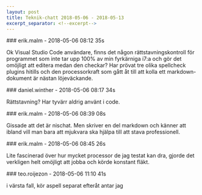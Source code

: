 ```yaml
---
layout: post
title: Teknik-chatt 2018-05-06 - 2018-05-13
excerpt_separator: <!--excerpt-->
---
```

<section class="message" markdown="1">
### erik.malm - 2018-05-06 08:12 35s

Ok Visual Studio Code användare, finns det någon rättstavningskontroll för programmet som inte tar upp 100% av min fyrkärniga i7:a och gör det omöjligt att editera medan den checkar? Har prövat tre olika spellcheck plugins hitills och den processorkraft som gått åt till att kolla ett markdown-dokument är nästan löjeväckande.
</section>
<section class="message" markdown="1">
### daniel.winther - 2018-05-06 08:17 34s

Rättstavning? Har tyvärr aldrig använt i code. 
</section>
<section class="message" markdown="1">
### erik.malm - 2018-05-06 08:39 08s

Gissade att det är nischat. Men skriver en del markdown och känner att ibland vill man bara att mjukvara ska hjälpa till att stava professionell.
</section>
<section class="message" markdown="1">
### erik.malm - 2018-05-06 08:45 26s

Lite fascinerad över hur mycket processor de jag testat kan dra, gjorde det verkligen helt omöjligt att jobba och körde konstant fläkt.
</section>
<section class="message" markdown="1">
### teo.roijezon - 2018-05-06 11:10 41s

i värsta fall, kör aspell separat efteråt
antar jag

<!--excerpt-->
</section>